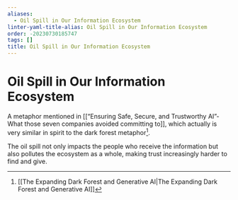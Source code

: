 ```yaml
---
aliases:
  - Oil Spill in Our Information Ecosystem
linter-yaml-title-alias: Oil Spill in Our Information Ecosystem
order: -20230730185747
tags: []
title: Oil Spill in Our Information Ecosystem
---
```


# Oil Spill in Our Information Ecosystem

A metaphor mentioned in [[“Ensuring Safe, Secure, and Trustworthy AI”- What those seven companies avoided committing to]], which actually is very similar in spirit to the dark forest metaphor[^1].

The oil spill not only impacts the people who receive the information but also pollutes the ecosystem as a whole, making trust increasingly harder to find and give.

[^1]: [[The Expanding Dark Forest and Generative AI|The Expanding Dark Forest and Generative AI]]